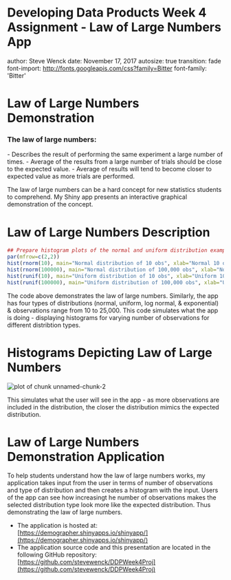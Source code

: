 Developing Data Products Week 4 Assignment - Law of Large Numbers App
========================================================
author: Steve Wenck
date: November 17, 2017
autosize: true
transition: fade
font-import: http://fonts.googleapis.com/css?family=Bitter
font-family: 'Bitter'

Law of Large Numbers Demonstration
========================================================

<h3>The law of large numbers:</h3>
- Describes the result of performing the same experiment a large number of times.
- Average of the results from a large number of trials should be close to the expected value.
- Average of results will tend to become closer to expected value as more trials are performed.

The law of large numbers can be a hard concept for new statistics students to comprehend. My Shiny app presents an interactive graphical demonstration of the concept.

Law of Large Numbers Description
========================================================

```r
## Prepare histogram plots of the normal and uniform distribution examples
par(mfrow=c(2,2))
hist(rnorm(10), main="Normal distribution of 10 obs", xlab="Normal 10 obs")
hist(rnorm(100000), main="Normal distribution of 100,000 obs", xlab="Normal 100,000 obs")
hist(runif(10), main="Uniform distribution of 10 obs", xlab="Uniform 10 obs")
hist(runif(100000), main="Uniform distribution of 100,000 obs", xlab="Uniform 100,000 obs")
```

The code above demonstrates the law of large numbers. Similarly, the app has four types of distributions (normal, uniform, log normal, & exponential) & observations range from 10 to 25,000. This code simulates what the app is doing - displaying histograms for varying number of observations for different distribtion types.

Histograms Depicting Law of Large Numbers
========================================================

![plot of chunk unnamed-chunk-2](week4proj-figure/unnamed-chunk-2-1.png)

This simulates what the user will see in the app - as more observations are included in the distribution, the closer the distribution mimics the expected distribution.

Law of Large Numbers Demonstration Application
========================================================

To help students understand how the law of large numbers works, my application takes input from the user in terms of number of observations and type of distribution and then creates a histogram with the input. Users of the app can see how increasingt he number of observations makes the selected distribution type look more like the expected distribution. Thus demonstrating the law of large numbers.

- The application is hosted at: [https://demographer.shinyapps.io/shinyapp/](https://demographer.shinyapps.io/shinyapp/)
- The application source code and this presentation are located in the following GitHub repository: [https://github.com/stevewenck/DDPWeek4Proj](https://github.com/stevewenck/DDPWeek4Proj)

